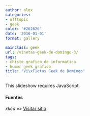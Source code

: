```yaml
---
author: alex
categories:
- offtopic
- geek
color: '#262626'
date: '2016-01-01'
format: gallery

mainclass: geek
url: /vinetas-geek-de-domingo-3/
tags:
- chiste grafico de informatica
- humor geek grafico
title: "Vi\xF1etas Geek de Domingo"
---
```


<p class="jetpack-slideshow-noscript robots-nocontent">
  This slideshow requires JavaScript.
</p>
<div id="gallery-1337-2-slideshow" class="slideshow-window jetpack-slideshow slideshow-black" data-width="410" data-height="410" data-trans="fade" data-gallery='[{"src":"http:\/\/elbauldelprogramador.com\/content\/uploads\/2013\/02\/28899_425368750876300_466945161_n.jpg","id":"1338","title":"28899_425368750876300_466945161_n","alt":"","caption":""},{"src":"http:\/\/elbauldelprogramador.com\/content\/uploads\/2013\/02\/377670_476272302421653_986233850_n.png","id":"1339","title":"377670_476272302421653_986233850_n","alt":"","caption":""},{"src":"http:\/\/elbauldelprogramador.com\/content\/uploads\/2013\/02\/379283_475030649212485_821367656_n.jpg","id":"1340","title":"379283_475030649212485_821367656_n","alt":"","caption":""},{"src":"http:\/\/elbauldelprogramador.com\/content\/uploads\/2013\/02\/bridge.png","id":"1341","title":"bridge","alt":"","caption":""},{"src":"http:\/\/elbauldelprogramador.com\/content\/uploads\/2013\/02\/expedition-Im-pretty-sure-Ive-logged-more-hours-in-Google-Maps-over-the-past-decade-than-in-any-game..png","id":"1342","title":"expedition","alt":"I\u0026#039;m pretty sure I\u0026#039;ve logged more hours in Google Maps over the past decade than in any game.","caption":"I\u0026#8217;m pretty sure I\u0026#8217;ve logged more hours in Google Maps over the past decade than in any game."},{"src":"http:\/\/elbauldelprogramador.com\/content\/uploads\/2013\/02\/perl_problems-To-generate-1-albums-jay-help-recommends-the-z-flag..png","id":"1343","title":"perl_problems -","alt":"To generate #1 albums, \u0026#039;jay --help\u0026#039; recommends the -z flag.","caption":" To generate #1 albums, \u0026#8216;jay \u0026#8211;help\u0026#8217; recommends the -z flag."}]'>
</div>

#### Fuentes

*xkcd* »» <a href="http://xkcd.com" target="_blank">Visitar sitio</a>

